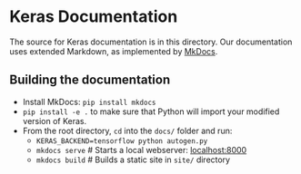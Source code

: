 # Keras Documentation

The source for Keras documentation is in this directory. 
Our documentation uses extended Markdown, as implemented by [MkDocs](http://mkdocs.org).

## Building the documentation

- Install MkDocs: `pip install mkdocs`
- `pip install -e .` to make sure that Python will import your modified version of Keras.
- From the root directory, `cd` into the `docs/` folder and run:
    - `KERAS_BACKEND=tensorflow python autogen.py`
    - `mkdocs serve`    # Starts a local webserver:  [localhost:8000](http://localhost:8000)
    - `mkdocs build`    # Builds a static site in `site/` directory
